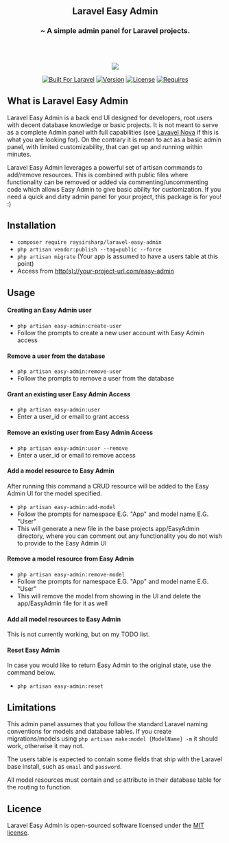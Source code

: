 <h2 align="center">Laravel Easy Admin</h2>
<h3 align="center">~ A simple admin panel for Laravel projects.</h3>
<br><br>
<p align="center"><img src="https://raw.githubusercontent.com/raysirsharp/img-storage/master/easy-admin-header.png"></p>
<p align="center">
<a target="_blank" href="https://laravel.com/"><img src="https://img.shields.io/badge/Built%20For-Laravel-orange" alt="Built For Laravel"></a>
<a target="_blank" href="https://packagist.org/packages/raysirsharp/laravel-easy-admin"><img src="https://img.shields.io/badge/Current%20Version-0.1.1-blue" alt="Version"></a>
<a target="_blank" href="https://packagist.org/packages/raysirsharp/laravel-easy-admin"><img src="https://img.shields.io/badge/License-MIT-green" alt="License"></a>
<a target="_blank" href="https://laravel.com/"><img src="https://img.shields.io/badge/Requires-Laravel%20%5E7.0-red" alt="Requires"></a>
</p>

## What is Laravel Easy Admin

Laravel Easy Admin is a back end UI designed for developers, root users with decent database knowledge or basic projects. It is not meant to serve as a complete Admin panel with full capabilities (see <a href="https://nova.laravel.com/">Lavavel Nova</a> if this is what you are looking for). On the contrary it is mean to act as a basic admin panel, with limited customizability, that can get up and running within minutes.

Laravel Easy Admin leverages a powerful set of artisan commands to add/remove resources. This is combined with public files where functionality can be removed or added via commenting/uncommenting code which allows Easy Admin to give basic ability for customization. If you need a quick and dirty admin panel for your project, this package is for you! :)


## Installation
- `composer require raysirsharp/laravel-easy-admin`
- `php artisan vendor:publish --tag=public --force`
- `php artisan migrate` (Your app is assumed to have a users table at this point)
- Access from <a href="https://github.com/raysirsharp/laravel-easy-admin">http(s)://your-project-url.com/easy-admin</a>

## Usage

#### Creating an Easy Admin user
- `php artisan easy-admin:create-user`
- Follow the prompts to create a new user account with Easy Admin access

#### Remove a user from the database
- `php artisan easy-admin:remove-user`
- Follow the prompts to remove a user from the database

#### Grant an existing user Easy Admin Access
- `php artisan easy-admin:user`
- Enter a user_id or email to grant access

#### Remove an existing user from Easy Admin Access
- `php artisan easy-admin:user --remove`
- Enter a user_id or email to remove access

#### Add a model resource to Easy Admin
After running this command a CRUD resource will be added to the Easy Admin UI for the model specified.
- `php artisan easy-admin:add-model`
- Follow the prompts for namespace E.G. "App" and model name E.G. "User"
- This will generate a new file in the base projects app/EasyAdmin directory, where you can comment out any functionality you do not wish to provide to the Easy Admin UI

#### Remove a model resource from Easy Admin
- `php artisan easy-admin:remove-model`
- Follow the prompts for namespace E.G. "App" and model name E.G. "User"
- This will remove the model from showing in the UI and delete the app/EasyAdmin file for it as well

#### Add all model resources to Easy Admin
This is not currently working, but on my TODO list.

#### Reset Easy Admin
In case you would like to return Easy Admin to the original state, use the command below.
- `php artisan easy-admin:reset`

## Limitations
This admin panel assumes that you follow the standard Laravel naming conventions for models and database tables. If you create migrations/models using `php artisan make:model {ModelName} -m` it should work, otherwise it may not. 

The users table is expected to contain some fields that ship with the Laravel base install, such as `email` and `password`. 

All model resources must contain and `id` attribute in their database table for the routing to function.

## Licence
Laravel Easy Admin is open-sourced software licensed under the [MIT license](LICENSE.md).
